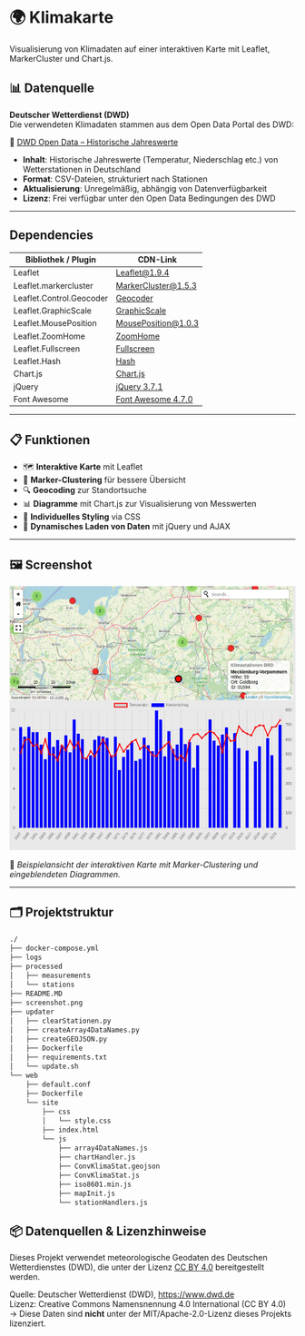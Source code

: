 # 🌍 Klimakarte

Visualisierung von Klimadaten auf einer interaktiven Karte mit Leaflet, MarkerCluster und Chart.js.

## 📊 Datenquelle

**Deutscher Wetterdienst (DWD)**  
Die verwendeten Klimadaten stammen aus dem Open Data Portal des DWD:

🔗 [DWD Open Data – Historische Jahreswerte](https://opendata.dwd.de/climate_environment/CDC/observations_germany/climate/annual/kl/historical/)

- **Inhalt**: Historische Jahreswerte (Temperatur, Niederschlag etc.) von Wetterstationen in Deutschland  
- **Format**: CSV-Dateien, strukturiert nach Stationen  
- **Aktualisierung**: Unregelmäßig, abhängig von Datenverfügbarkeit  
- **Lizenz**: Frei verfügbar unter den Open Data Bedingungen des DWD

---

## Dependencies

| Bibliothek / Plugin              | CDN-Link                                                                 |
|----------------------------------|--------------------------------------------------------------------------|
| Leaflet                          | [Leaflet@1.9.4](https://unpkg.com/leaflet@1.9.4)                          |
| Leaflet.markercluster            | [MarkerCluster@1.5.3](https://unpkg.com/leaflet.markercluster@1.5.3)     |
| Leaflet.Control.Geocoder         | [Geocoder](https://unpkg.com/leaflet-control-geocoder)                   |
| Leaflet.GraphicScale             | [GraphicScale](https://cdn.jsdelivr.net/npm/leaflet-graphicscale)        |
| Leaflet.MousePosition            | [MousePosition@1.0.3](https://unpkg.com/leaflet-mouse-position@1.0.3)    |
| Leaflet.ZoomHome                 | [ZoomHome](https://cdn.jsdelivr.net/npm/leaflet.zoomhome)                |
| Leaflet.Fullscreen               | [Fullscreen](https://cdn.jsdelivr.net/npm/leaflet.fullscreen)            |
| Leaflet.Hash                     | [Hash](https://cdn.jsdelivr.net/npm/leaflet-hash)                        |
| Chart.js                         | [Chart.js](https://cdn.jsdelivr.net/npm/chart.js)                        |
| jQuery                           | [jQuery 3.7.1](https://cdnjs.cloudflare.com/ajax/libs/jquery/3.7.1/jquery.min.js) |
| Font Awesome                     | [Font Awesome 4.7.0](https://cdnjs.cloudflare.com/ajax/libs/font-awesome/4.7.0/css/font-awesome.min.css) |

---

## 📋 Funktionen

- 🗺️ **Interaktive Karte** mit Leaflet  
- 📍 **Marker-Clustering** für bessere Übersicht  
- 🔍 **Geocoding** zur Standortsuche  
- 📊 **Diagramme** mit Chart.js zur Visualisierung von Messwerten  
- 🎨 **Individuelles Styling** via CSS  
- 🔄 **Dynamisches Laden von Daten** mit jQuery und AJAX

---

## 🖼️ Screenshot

![Klimakarte – Beispielansicht](./screenshot.png "Interaktive Klimakarte mit Leaflet und Diagrammen")

📌 *Beispielansicht der interaktiven Karte mit Marker-Clustering und eingeblendeten Diagrammen.*

---

## 🗂️ Projektstruktur

```plaintext
./
├── docker-compose.yml
├── logs
├── processed
│   ├── measurements
│   └── stations
├── README.MD
├── screenshot.png
├── updater
│   ├── clearStationen.py
│   ├── createArray4DataNames.py
│   ├── createGEOJSON.py
│   ├── Dockerfile
│   ├── requirements.txt
│   └── update.sh
└── web
    ├── default.conf
    ├── Dockerfile
    └── site
        ├── css
        │   └── style.css
        ├── index.html
        └── js
            ├── array4DataNames.js
            ├── chartHandler.js
            ├── ConvKlimaStat.geojson
            ├── ConvKlimaStat.js
            ├── iso8601.min.js
            ├── mapInit.js
            └── stationHandlers.js
```

## 📦 Datenquellen & Lizenzhinweise

Dieses Projekt verwendet meteorologische Geodaten des Deutschen Wetterdienstes (DWD), die unter der Lizenz [CC BY 4.0](https://creativecommons.org/licenses/by/4.0/) bereitgestellt werden.

Quelle: Deutscher Wetterdienst (DWD), https://www.dwd.de  
Lizenz: Creative Commons Namensnennung 4.0 International (CC BY 4.0)  
→ Diese Daten sind **nicht** unter der MIT/Apache-2.0-Lizenz dieses Projekts lizenziert.
